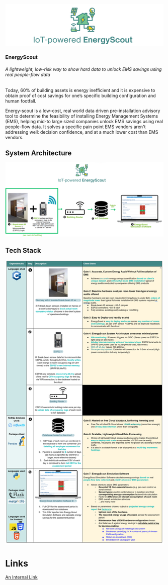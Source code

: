 ![alt text](banner.png)

### EnergyScout
###### A lightweight, low-risk way to show hard data to unlock EMS savings using real people-flow data

Today, 60% of building assets is energy inefficient and it is expensive to obtain proof of cost savings for one’s specific building configuration and human footfall.

Energy-scout is a low-cost, real world data driven pre-installation advisory tool to determine the feasibility of installing Energy Management Systems (EMS), helping mid-to large sized companies unlock EMS savings using real people-flow data. It solves a specific pain point EMS vendors aren't addressing well: decision confidence, and at a much lower cost than EMS vendors.

## System Architecture

![alt text](system_architecture.png)

## Tech Stack

![alt text](Table_1.png)

# Links
[An Internal Link](/BusinessCase)
